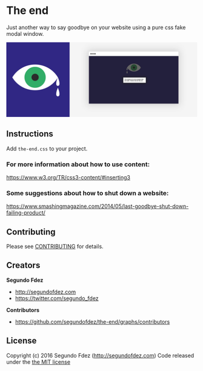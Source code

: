 # The end

Just another way to say goodbye on your website using a pure css fake modal window.



![alt tag](https://raw.githubusercontent.com/segundofdez/the-end/8f04156650f6d4394a865bbe72654283818f2ebd/the-end.jpg "Demo screenshot")

## Instructions

Add `the-end.css` to your project.

### For more information about how to use content:
https://www.w3.org/TR/css3-content/#inserting3

### Some suggestions about how to shut down a website:
https://www.smashingmagazine.com/2014/05/last-goodbye-shut-down-failing-product/


## Contributing

Please see [CONTRIBUTING](https://github.com/segundofdez/the-end/blob/master/CONTRIBUTING.md) for details.


## Creators

**Segundo Fdez**

- <http://segundofdez.com>
- <https://twitter.com/segundo_fdez>


**Contributors**
- <https://github.com/segundofdez/the-end/graphs/contributors>


## License
Copyright (c) 2016 Segundo Fdez (http://segundofdez.com) Code released under the [the MIT license](https://github.com/segundofdez/the-end/blob/master/LICENSE.md)
